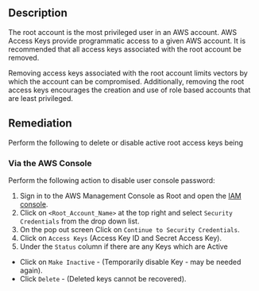 ## Description

The root account is the most privileged user in an AWS account. AWS Access Keys provide programmatic access to a given AWS account. It is recommended that all access keys associated with the root account be removed.

Removing access keys associated with the root account limits vectors by which the account can be compromised. Additionally, removing the root access keys encourages the creation and use of role based accounts that are least privileged.

## Remediation

Perform the following to delete or disable active root access keys being

### Via the AWS Console

Perform the following action to disable user console password:

1. Sign in to the AWS Management Console as Root and open the [IAM console](https://console.aws.amazon.com/iam/).
2. Click on `<Root_Account_Name>` at the top right and select `Security Credentials` from the drop down list.
3. On the pop out screen Click on `Continue to Security Credentials`.
4. Click on `Access Keys` (Access Key ID and Secret Access Key).
5. Under the `Status` column if there are any Keys which are Active
  - Click on `Make Inactive` - (Temporarily disable Key - may be needed again).
  - Click `Delete` - (Deleted keys cannot be recovered).
